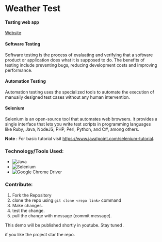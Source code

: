 # Weather Test

#### Testing web app
[Website](https://subramanyaks.github.io/Weather-app/)

#### Software Testing
Software testing is the process of evaluating and verifying that a software product or application does what it is supposed to do. The benefits of testing include preventing bugs, reducing development costs and improving performance.

#### Automation Testing
Automation testing uses the specialized tools to automate the execution of manually designed test cases without any human intervention. 

#### Selenium
Selenium is an open-source tool that automates web browsers. It provides a single interface that lets you write test scripts in programming languages like Ruby, Java, NodeJS, PHP, Perl, Python, and C#, among others.

**Note** : For basic tutorial visit https://www.javatpoint.com/selenium-tutorial.

### Technology/Tools Used:

* ![Java](https://img.shields.io/badge/java-%23ED8B00.svg?style=for-the-badge&logo=java&logoColor=white)
* ![Selenium](https://img.shields.io/badge/-selenium-%43B02A?style=for-the-badge&logo=selenium&logoColor=white)
* ![Google Chrome](https://img.shields.io/badge/Google%20Chrome-4285F4?style=for-the-badge&logo=GoogleChrome&logoColor=white) Driver


### Contribute:
1. Fork the Repository
2. clone the repo using `git clone <repo link>` command
3. Make changes.
4. test the change.
5. pull the change with message (commit message).

This demo will be published shortly in youtube. Stay tuned .

if you like the project star the repo.
